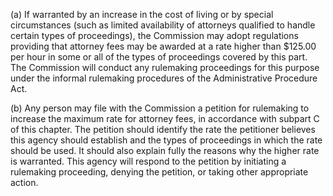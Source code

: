 (a) If warranted by an increase in the cost of living or by special circumstances (such as limited availability of attorneys qualified to handle certain types of proceedings), the Commission may adopt regulations providing that attorney fees may be awarded at a rate higher than $125.00 per hour in some or all of the types of proceedings covered by this part. The Commission will conduct any rulemaking proceedings for this purpose under the informal rulemaking procedures of the Administrative Procedure Act.

(b) Any person may file with the Commission a petition for rulemaking to increase the maximum rate for attorney fees, in accordance with subpart C of this chapter. The petition should identify the rate the petitioner believes this agency should establish and the types of proceedings in which the rate should be used. It should also explain fully the reasons why the higher rate is warranted. This agency will respond to the petition by initiating a rulemaking proceeding, denying the petition, or taking other appropriate action.

